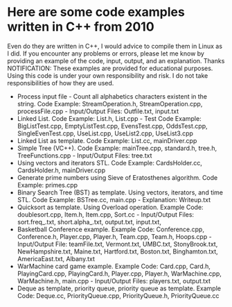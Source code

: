 # Here are some code examples written in C++ from 2010

Even do they are written in C++, I would advice to compile them in Linux as I did. If you encounter any problems or errors, please let me know by providing an example of the code, input, output, and an explanation. Thanks
NOTIFICATION: These examples are provided for educational purposes. Using this code is under your own responsibility and risk. I do not take responsibilities of how they are used.

*    Process input file - Count all alphabetics characters existent in the string.    Code Example: StreamOperation.h, StreamOperation.cpp, processFile.cpp - Input/Output Files: Outfile.txt, input.txt
*    Linked List.    Code Example: List.h, List.cpp - Test Code Example: BigListTest.cpp, EmptyListTest.cpp, EvensTest.cpp, OddsTest.cpp, SingleEvenTest.cpp, UseList.cpp, UseList2.cpp, UseList3.cpp
*    Linked List as template.    Code Example: List.cc, mainDriver.cpp
*    Simple Tree (VC++).    Code Example: mainTree.cpp,  standard.h, tree.h, TreeFunctions.cpp - Input/Output Files: tree.txt
*    Using vectors and iterators STL.    Code Example: CardsHolder.cc, CardsHolder.h, mainDriver.cpp
*    Generate prime numbers using Sieve of Eratosthenes algorithm.    Code Example: primes.cpp
*    Binary Search Tree (BST) as template. Using vectors, iterators, and time STL.    Code Example: BSTree.cc, main.cpp - Explanation: Writeup.txt
*    Quicksort as template. Using Overload operation.    Example Code: doublesort.cpp, Item.h, Item.cpp, Sort.cc - Input/Output Files: sort.freq_.txt, short.alpha_.txt, output.txt, input.txt,
*    Basketball Conference example.    Example Code:  Conference.cpp, Conference.h, Player.cpp, Player.h, Team.cpp, Team.h, Hoops.cpp - Input/Output File:  teamFile.txt, Vermont.txt, UMBC.txt, StonyBrook.txt, NewHampshire.txt, Maine.txt, Hartford.txt, Boston.txt, Binghamton.txt, AmericaEast.txt, Albany.txt
*    WarMachine card game example.    Example Code: Card.cpp, Card.h, PlayingCard.cpp, PlayingCard.h, Player.cpp, Player.h, WarMachine.cpp, WarMachine.h, main.cpp - Input/Output Files: players.txt, output.txt
*    Deque as template, priority queue, priority queue as template.    Example Code: Deque.cc, PriorityQueue.cpp, PriorityQueue.h, PriorityQueue.cc



